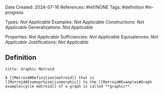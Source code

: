 Date Created: 2024-07-16
References: #ref/NONE
Tags: #definition #in-progress 

Types: <i>Not Applicable</i>
Examples: <i>Not Applicable</i>
Constructions: <i>Not Applicable</i>
Generalizations: <i>Not Applicable</i>

Properties: <i>Not Applicable</i>
Sufficiencies: <i>Not Applicable</i>
Equivalences: <i>Not Applicable</i>
Justifications: <i>Not Applicable</i>

## Definition

```ad-definition
title: Graphic Matroid

A [[Matroid#Definition|matroid]] that is [[Matroid#Isomoprhism|isomorphic]] to the [[Matroid#Examples#Graph example|cycle matroid]] of a graph is called **graphic**.

```
